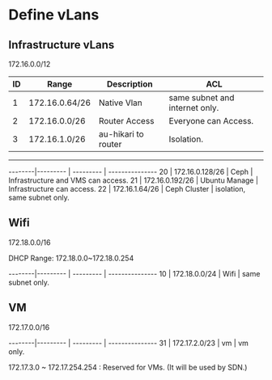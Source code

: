 
# Define vLans

## Infrastructure vLans

172.16.0.0/12

ID | Range | Description | ACL
--------|--------- | --------- | ---------------
 1 | 172.16.0.64/26 | Native Vlan | same subnet and internet only.
 2 | 172.16.0.0/26 | Router Access | Everyone can Access.
 3 | 172.16.1.0/26 | au-hikari to router | Isolation.

------

--------|--------- | --------- | ---------------
 20 | 172.16.0.128/26 | Ceph | Infrastructure and VMS can access.
 21 | 172.16.0.192/26 | Ubuntu Manage | Infrastructure can access.
 22 | 172.16.1.64/26 | Ceph Cluster | isolation, same subnet only.

## Wifi

172.18.0.0/16

DHCP Range: 172.18.0.0~172.18.0.254

--------|--------- | --------- | ---------------
 10 | 172.18.0.0/24 | Wifi | same subnet only.

## VM

172.17.0.0/16

--------|--------- | --------- | ---------------
 31 | 172.17.2.0/23 | vm | vm only.

172.17.3.0 ~ 172.17.254.254 : Reserved for VMs. (It will be used by SDN.)
